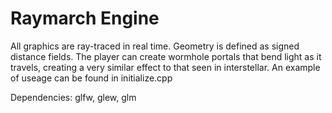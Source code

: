 # Raymarch Engine

All graphics are ray-traced in real time. Geometry is defined as signed distance fields.
The player can create wormhole portals that bend light as it travels, creating a very similar effect to that seen in interstellar. 
An example of useage can be found in initialize.cpp

Dependencies: glfw, glew, glm
